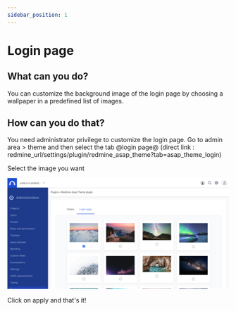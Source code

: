 ```yaml
---
sidebar_position: 1
---
```


# Login page

## What can you do?

You can customize the background image of the login page by choosing a wallpaper in a predefined list of images.

## How can you do that?

You need administrator privilege to customize the login page.
Go to admin area > theme and then select the tab @login page@
(direct link : redmine_url/settings/plugin/redmine_asap_theme?tab=asap_theme_login)

Select the image you want

![Login](./img/login-admin.png)

Click on apply and that's it!